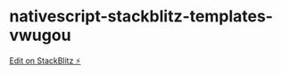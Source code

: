 # nativescript-stackblitz-templates-vwugou

[Edit on StackBlitz ⚡️](https://stackblitz.com/edit/nativescript-stackblitz-templates-vwugou)